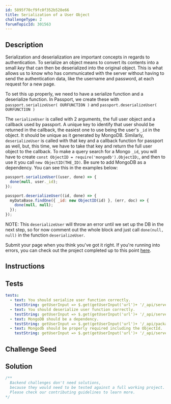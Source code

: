 ```yaml
---
id: 5895f70cf9fc0f352b528e66
title: Serialization of a User Object
challengeType: 2
forumTopicId: 301563
---
```


## Description

<section id='description'>

Serialization and deserialization are important concepts in regards to authentication. To serialize an object means to convert its contents into a small *key* that can then be deserialized into the original object. This is what allows us to know who has communicated with the server without having to send the authentication data, like the username and password, at each request for a new page.

To set this up properly, we need to have a serialize function and a deserialize function. In Passport, we create these with `passport.serializeUser( OURFUNCTION )` and `passport.deserializeUser( OURFUNCTION )`

The `serializeUser` is called with 2 arguments, the full user object and a callback used by passport. A unique key to identify that user should be returned in the callback, the easiest one to use being the user's `_id` in the object. It should be unique as it generated by MongoDB. Similarly, `deserializeUser` is called with that key and a callback function for passport as well, but, this time, we have to take that key and return the full user object to the callback. To make a query search for a Mongo `_id`, you will have to create `const ObjectID = require('mongodb').ObjectID;`, and then to use it you call `new ObjectID(THE_ID)`. Be sure to add MongoDB as a dependency. You can see this in the examples below:

```js
passport.serializeUser((user, done) => {
  done(null, user._id);
});

passport.deserializeUser((id, done) => {
  myDataBase.findOne({ _id: new ObjectID(id) }, (err, doc) => {
    done(null, null);
  });
});
```

NOTE: This `deserializeUser` will throw an error until we set up the DB in the next step, so for now comment out the whole block and just call `done(null, null)` in the function `deserializeUser`.

Submit your page when you think you've got it right. If you're running into errors, you can check out the project completed up to this point [here](https://gist.github.com/camperbot/7068a0d09e61ec7424572b366751f048).

</section>

## Instructions

<section id='instructions'>

</section>

## Tests

<section id='tests'>

```yml
tests:
  - text: You should serialize user function correctly.
    testString: getUserInput => $.get(getUserInput('url')+ '/_api/server.js') .then(data => { assert.match(data, /passport.serializeUser/gi, 'You should have created your passport.serializeUser function'); assert.match(data, /null,\s*user._id/gi, 'There should be a callback in your serializeUser with (null, user._id)'); }, xhr => { throw new Error(xhr.statusText); })
  - text: You should deserialize user function correctly.
    testString: getUserInput => $.get(getUserInput('url')+ '/_api/server.js') .then(data => { assert.match(data, /passport.deserializeUser/gi, 'You should have created your passport.deserializeUser function'); assert.match(data, /null,\s*null/gi, 'There should be a callback in your deserializeUser with (null, null) for now'); }, xhr => { throw new Error(xhr.statusText); })
  - text: MongoDB should be a dependency.
    testString: getUserInput => $.get(getUserInput('url')+ '/_api/package.json') .then(data => { var packJson = JSON.parse(data); assert.property(packJson.dependencies, 'mongodb', 'Your project should list "mongodb" as a dependency'); }, xhr => { throw new Error(xhr.statusText); })
  - text: Mongodb should be properly required including the ObjectId.
    testString: getUserInput => $.get(getUserInput('url')+ '/_api/server.js') .then(data => { assert.match(data, /require.*("|')mongodb\1/gi, 'You should have required mongodb'); assert.match(data, /new ObjectID.*id/gi, 'Even though the block is commented out, you should use new ObjectID(id) for when we add the database'); }, xhr => { throw new Error(xhr.statusText); })
```

</section>

## Challenge Seed

<section id='challengeSeed'>

</section>

## Solution

<section id='solution'>

```js
/**
  Backend challenges don't need solutions, 
  because they would need to be tested against a full working project. 
  Please check our contributing guidelines to learn more.
*/
```

</section>
